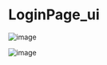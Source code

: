 # LoginPage_ui
![image](https://github.com/kaliraotaran/LoginPage_ui/assets/81376236/04d978bc-ad21-4b15-bfff-c160832e83d4)


 ![image](https://github.com/kaliraotaran/LoginPage_ui/assets/81376236/956b19d7-26ff-4dab-9b43-595bac9f345e)
